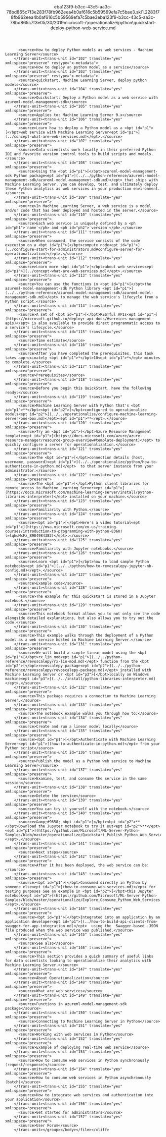 <?xml version="1.0"?><xliff version="1.2" xmlns="urn:oasis:names:tc:xliff:document:1.2" xmlns:xsi="http://www.w3.org/2001/XMLSchema-instance" xsi:schemaLocation="urn:oasis:names:tc:xliff:document:1.2 xliff-core-1.2-transitional.xsd"><file datatype="xml" original="quickstart-deploy-python-web-service.md" source-language="en-US" target-language="en-US"><header><tool tool-id="mdxliff" tool-name="mdxliff" tool-version="1.0-8ab897d" tool-company="Microsoft" /><xliffext:skl_file_name xmlns:xliffext="urn:microsoft:content:schema:xliffextensions">eba123f9-b3cc-43c5-aa3c-78bd865c7f3e283f78fb962eea4b0af616c5b59569efa7c5bae3.skl</xliffext:skl_file_name><xliffext:version xmlns:xliffext="urn:microsoft:content:schema:xliffextensions">1.2</xliffext:version><xliffext:ms.openlocfilehash xmlns:xliffext="urn:microsoft:content:schema:xliffextensions">283f78fb962eea4b0af616c5b59569efa7c5bae3</xliffext:ms.openlocfilehash><xliffext:ms.sourcegitcommit xmlns:xliffext="urn:microsoft:content:schema:xliffextensions">eba123f9-b3cc-43c5-aa3c-78bd865c7f3e</xliffext:ms.sourcegitcommit><xliffext:ms.lasthandoff xmlns:xliffext="urn:microsoft:content:schema:xliffextensions">05/30/2019</xliffext:ms.lasthandoff><xliffext:ms.openlocfilepath xmlns:xliffext="urn:microsoft:content:schema:xliffextensions">microsoft-r\operationalize\python\quickstart-deploy-python-web-service.md</xliffext:ms.openlocfilepath></header><body><group id="content" extype="content"><trans-unit id="101" translate="yes" xml:space="preserve" restype="x-metadata">
          <source>How to deploy Python models as web services - Machine Learning Server</source>
        </trans-unit><trans-unit id="102" translate="yes" xml:space="preserve" restype="x-metadata">
          <source>How to deploy an python model as a service</source>
        </trans-unit><trans-unit id="103" translate="yes" xml:space="preserve" restype="x-metadata">
          <source>quickstart, Machine Learning Server, deploy python models</source>
        </trans-unit><trans-unit id="104" translate="yes" xml:space="preserve">
          <source>Quickstart: Deploy a Python model as a web service with azureml-model-management-sdk</source>
        </trans-unit><trans-unit id="105" translate="yes" xml:space="preserve">
          <source>Applies to: Machine Learning Server 9.x</source>
        </trans-unit><trans-unit id="106" translate="yes" xml:space="preserve">
          <source>Learn how to deploy a Python model as a <bpt id="p1">[</bpt>web service with Machine Learning Server<ept id="p1">](../concept-what-are-web-services.md)</ept>.</source>
        </trans-unit><trans-unit id="107" translate="yes" xml:space="preserve">
          <source>Data scientists work locally in their preferred Python IDE and favorite version control tools to build scripts and models.</source>
        </trans-unit><trans-unit id="108" translate="yes" xml:space="preserve">
          <source>Using the <bpt id="p1">[</bpt>azureml-model-management-sdk Python package<ept id="p1">](../../python-reference/azureml-model-management-sdk/azureml-model-management-sdk.md)</ept> that ships with Machine Learning Server, you can develop, test, and ultimately deploy these Python analytics as web services in your production environment.</source>
        </trans-unit><trans-unit id="109" translate="yes" xml:space="preserve">
          <source>In Machine Learning Server, a web service is a model and/or code that has been deployed and hosted in the server.</source>
        </trans-unit><trans-unit id="110" translate="yes" xml:space="preserve">
          <source>Each web service is uniquely defined by a <ph id="ph1">`name`</ph> and <ph id="ph2">`version`</ph>.</source>
        </trans-unit><trans-unit id="111" translate="yes" xml:space="preserve">
          <source>When consumed, the service consists of the code execution on a <bpt id="p1">[</bpt>compute node<ept id="p1">](../configure-start-for-administrators.md#configure-server-for-operationalization)</ept>.</source>
        </trans-unit><trans-unit id="112" translate="yes" xml:space="preserve">
          <source>Learn more <bpt id="p1">[</bpt>about web services<ept id="p1">](../concept-what-are-web-services.md)</ept>.</source>
        </trans-unit><trans-unit id="113" translate="yes" xml:space="preserve">
          <source>You can use the functions in <bpt id="p1">[</bpt>the azureml-model-management-sdk Python library <ept id="p1">](../../python-reference/azureml-model-management-sdk/azureml-model-management-sdk.md)</ept> to manage the web service's lifecycle from a Python script.</source>
        </trans-unit><trans-unit id="114" translate="yes" xml:space="preserve">
          <source>A set of <bpt id="p1">[</bpt>RESTful APIs<ept id="p1">](https://microsoft.github.io/deployr-api-docs/#services-management-apis)</ept> is also available to provide direct programmatic access to a service's lifecycle.</source>
        </trans-unit><trans-unit id="115" translate="yes" xml:space="preserve">
          <source>Time estimate</source>
        </trans-unit><trans-unit id="116" translate="yes" xml:space="preserve">
          <source>After you have completed the prerequisites, this task takes approximately <bpt id="p1">*</bpt>10<ept id="p1">*</ept> minutes to complete.</source>
        </trans-unit><trans-unit id="117" translate="yes" xml:space="preserve">
          <source>Prerequisites</source>
        </trans-unit><trans-unit id="118" translate="yes" xml:space="preserve">
          <source>Before you begin this QuickStart, have the following ready:</source>
        </trans-unit><trans-unit id="119" translate="yes" xml:space="preserve">
          <source>Machine Learning Server with Python that's <bpt id="p1">**</bpt><bpt id="p2">[</bpt>configured to operationalize models<ept id="p2">](../../operationalize/configure-machine-learning-server-one-box.md)</ept><ept id="p1">**</ept>.</source>
        </trans-unit><trans-unit id="120" translate="yes" xml:space="preserve">
          <source>Try an <bpt id="p1">[</bpt>Azure Resource Management template<ept id="p1">](https://docs.microsoft.com/azure/azure-resource-manager/resource-group-overview#template-deployment)</ept> to quickly configure a server for operationalization.</source>
        </trans-unit><trans-unit id="121" translate="yes" xml:space="preserve">
          <source>The <bpt id="p1">[</bpt>connection details (host, username, password)<ept id="p1">](../../operationalize/python/how-to-authenticate-in-python.md)</ept>  to that server instance from your administrator.</source>
        </trans-unit><trans-unit id="122" translate="yes" xml:space="preserve">
          <source>The <bpt id="p1">[</bpt>Python client libraries for remote access to Machine Learning Server<ept id="p1">](https://docs.microsoft.com/machine-learning-server/install/python-libraries-interpreter)</ept> installed on your machine.</source>
        </trans-unit><trans-unit id="123" translate="yes" xml:space="preserve">
          <source>Familiarity with Python.</source>
        </trans-unit><trans-unit id="124" translate="yes" xml:space="preserve">
          <source><bpt id="p1">[</bpt>Here's a video tutorial<ept id="p1">](https://mva.microsoft.com/en-us/training-courses/introduction-to-programming-with-python-8360?l=lqhuMxFz_8904984382)</ept>.</source>
        </trans-unit><trans-unit id="125" translate="yes" xml:space="preserve">
          <source>Familiarity with Jupyter notebooks.</source>
        </trans-unit><trans-unit id="126" translate="yes" xml:space="preserve">
          <source>Learn <bpt id="p1">[</bpt>how to load sample Python notebooks<ept id="p1">](../../python/how-to-revoscalepy-jupyter-nb-config.md)</ept>.</source>
        </trans-unit><trans-unit id="127" translate="yes" xml:space="preserve">
          <source>Example code</source>
        </trans-unit><trans-unit id="128" translate="yes" xml:space="preserve">
          <source>The example for this quickstart is stored in a Jupyter notebook.</source>
        </trans-unit><trans-unit id="129" translate="yes" xml:space="preserve">
          <source>This notebook format allows you to not only see the code alongside detailed explanations, but also allows you to try out the code.</source>
        </trans-unit><trans-unit id="130" translate="yes" xml:space="preserve">
          <source>This example walks through the deployment of a Python model as a web service hosted in Machine Learning Server.</source>
        </trans-unit><trans-unit id="131" translate="yes" xml:space="preserve">
          <source>We will build a simple linear model using the <bpt id="p1">[</bpt>rx_lin_mod<ept id="p1">](../../python-reference/revoscalepy/rx-lin-mod.md)</ept> function from the <bpt id="p2">[</bpt>revoscalepy package<ept id="p2">](../../python-reference/revoscalepy/revoscalepy-package.md)</ept> installed with Machine Learning Server or <bpt id="p3">[</bpt>locally on Windows machine<ept id="p3">](../../install/python-libraries-interpreter.md)</ept>.</source>
        </trans-unit><trans-unit id="132" translate="yes" xml:space="preserve">
          <source>This package requires a connection to Machine Learning Server.</source>
        </trans-unit><trans-unit id="133" translate="yes" xml:space="preserve">
          <source>The notebook example walks you through how to:</source>
        </trans-unit><trans-unit id="134" translate="yes" xml:space="preserve">
          <source>Create and run a linear model locally</source>
        </trans-unit><trans-unit id="135" translate="yes" xml:space="preserve">
          <source><bpt id="p1">[</bpt>Authenticate with Machine Learning Server<ept id="p1">](how-to-authenticate-in-python.md)</ept> from your Python script</source>
        </trans-unit><trans-unit id="136" translate="yes" xml:space="preserve">
          <source>Publish the model as a Python web service to Machine Learning Server</source>
        </trans-unit><trans-unit id="137" translate="yes" xml:space="preserve">
          <source>Examine, test, and consume the service in the same session</source>
        </trans-unit><trans-unit id="138" translate="yes" xml:space="preserve">
          <source>Delete the service</source>
        </trans-unit><trans-unit id="139" translate="yes" xml:space="preserve">
          <source>You can try it yourself with the notebook.</source>
        </trans-unit><trans-unit id="140" translate="yes" xml:space="preserve">
          <source>&amp;#9658; <bpt id="p1">[</bpt><bpt id="p2">**</bpt>Download the Jupyter notebook to try it out<ept id="p2">**</ept><ept id="p1">](https://github.com/Microsoft/ML-Server-Python-Samples/blob/master/operationalize/Quickstart_Publish_Python_Web_Service.ipynb)</ept>.</source>
        </trans-unit><trans-unit id="141" translate="yes" xml:space="preserve">
          <source>Next steps</source>
        </trans-unit><trans-unit id="142" translate="yes" xml:space="preserve">
          <source>After it has been deployed, the web service can be:</source>
        </trans-unit><trans-unit id="143" translate="yes" xml:space="preserve">
          <source><bpt id="p1">[</bpt>Consumed directly in Python by someone else<ept id="p1">](how-to-consume-web-services.md)</ept> for testing purposes See an example in <bpt id="p2">[</bpt>this Jupyter notebook<ept id="p2">](https://github.com/Microsoft/ML-Server-Python-Samples/blob/master/operationalize/Explore_Consume_Python_Web_Services.ipynb)</ept>.</source>
        </trans-unit><trans-unit id="144" translate="yes" xml:space="preserve">
          <source><bpt id="p1">[</bpt>Integrated into an application by an application developer<ept id="p1">](../how-to-build-api-clients-from-swagger-for-app-integration.md)</ept>  using the  Swagger-based .JSON file produced when the web service was published.</source>
        </trans-unit><trans-unit id="145" translate="yes" xml:space="preserve">
          <source>See also</source>
        </trans-unit><trans-unit id="146" translate="yes" xml:space="preserve">
          <source>This section provides a quick summary of useful links for data scientists looking to operationalize their analytics with Machine Learning Server.</source>
        </trans-unit><trans-unit id="147" translate="yes" xml:space="preserve">
          <source>About Operationalization</source>
        </trans-unit><trans-unit id="148" translate="yes" xml:space="preserve">
          <source>What are web services</source>
        </trans-unit><trans-unit id="149" translate="yes" xml:space="preserve">
          <source>Functions in azureml-model-management-sdk package</source>
        </trans-unit><trans-unit id="150" translate="yes" xml:space="preserve">
          <source>Connecting to Machine Learning Server in Python</source>
        </trans-unit><trans-unit id="151" translate="yes" xml:space="preserve">
          <source>Working with web services in Python</source>
        </trans-unit><trans-unit id="152" translate="yes" xml:space="preserve">
          <source>Example of deploying real-time web service</source>
        </trans-unit><trans-unit id="153" translate="yes" xml:space="preserve">
          <source>How to consume web services in Python synchronously (request/response)</source>
        </trans-unit><trans-unit id="154" translate="yes" xml:space="preserve">
          <source>How to consume web services in Python asynchronously (batch)</source>
        </trans-unit><trans-unit id="155" translate="yes" xml:space="preserve">
          <source>How to integrate web services and authentication into your application</source>
        </trans-unit><trans-unit id="156" translate="yes" xml:space="preserve">
          <source>Get started for administrators</source>
        </trans-unit><trans-unit id="157" translate="yes" xml:space="preserve">
          <source>User Forum</source>
        </trans-unit></group></body></file></xliff>